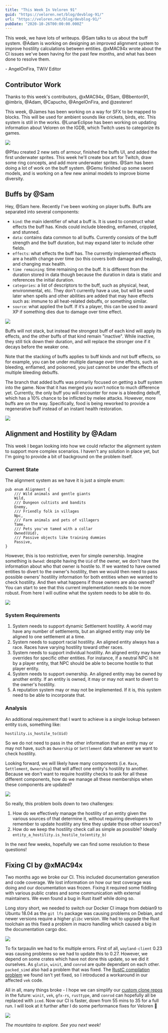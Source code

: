 ```yaml
---
title: "This Week In Veloren 91"
guid: "https://veloren.net/blog/devblog-91/"
url: "https://veloren.net/blog/devblog-91/"
pubDate: "2020-10-26T00:00:00.000Z"
---
```


This week, we have lots of writeups. @Sam talks to us about the buff system. @Adam is working on designing an improved alignment system to improve hostility calculations between entities. @xMAC94x wrote about the CI issues we've been having for the past few months, and what has been done to resolve them.

\- AngelOnFira, TWiV Editor

Contributor Work
----------------

Thanks to this week's contributors, @xMAC94x, @Sam, @Bbenton91, @imbris, @Adam, @Capucho, @AngelOnFira, and @zesterer!

This week, @James has been working on a way for SFX to be mapped to blocks. This will be used for ambient sounds like crickets, birds, etc. This system is still in the works. @LunarEclipse has been working on updating information about Veloren on the IGDB, which Twitch uses to categorize its games.

![](https://s3.eu-central-2.wasabisys.com/veloren-blog/cdn/523568428905398283/771405608158232626/screenshot_1603986673242.png)

@Pfau created 2 new sets of armour, finished the buffs UI, and added the first underwater sprites. This week he'll create box art for Twitch, draw some ring concepts, and add more underwater sprites. @Sam has been doing a lot of work on the buff system. @Gemu finished up some sword models, and is working on a few new animal models to improve biome diversity.

Buffs by @Sam
-------------

Hey, @Sam here. Recently I've been working on player buffs. Buffs are separated into several components:

*   `kind`: the main identifier of what a buff is. It is used to construct what effects the buff has. Kinds could include bleeding, enflamed, crippled, and stunned.
*   `data`: contains data common to all buffs. Currently consists of the buff strength and the buff duration, but may expand later to include other fields.
*   `effects`: what effects the buff has. The currently implemented effects are a health change over time (so this covers both damage and healing), and changing max health.
*   `time remaining`: time remaining on the buff. It is different from the duration stored in data though because the duration in data is static and references the initial duration.
*   `categories`: a list of descriptors to the buff, such as physical, heat, environmental, etc. They don’t currently have a use, but will be used later when spells and other abilities are added that may have effects such as: immune to all heat-related debuffs, or something similar.
*   `source`: what applied the buff. If it’s a player, this can be used to award XP if something dies due to damage over time effect.

![](https://s3.eu-central-2.wasabisys.com/veloren-blog/cdn/523568428905398283/770805194685546506/screenshot_1603843756954.png)

Buffs will not stack, but instead the strongest buff of each kind will apply its effects, and the other buffs of that kind remain "inactive". While inactive, they still tick down their duration, and will replace the stronger one if it decays before the weaker one.

Note that the stacking of buffs applies to buff kinds and not buff effects, so for example, you can be under multiple damage over time effects, such as bleeding, enflamed, and poisoned, you just cannot be under the effects of multiple bleeding debuffs.

The branch that added buffs was primarily focused on getting a buff system into the game. Now that it has merged you won’t notice to much difference yet. Currently, the only buff you will encounter for now is a bleeding debuff, which has a 10% chance to be inflicted by melee attacks. However, more buffs are on the way. Specifically, food is being reworked to provide a regenerative buff instead of an instant health restoration.

![](https://s3.eu-central-2.wasabisys.com/veloren-blog/cdn/523568428905398283/770035473979932672/unknown.png)

Alignment and Hostility by @Adam
--------------------------------

This week I began looking into how we could refactor the alignment system to support more complex scenarios. I haven't any solution in place yet, but I'm going to provide a bit of background on the problem itself.

### Current State

The alignment system as we have it is just a simple enum:

    pub enum Alignment {
        /// Wild animals and gentle giants
        Wild,
        /// Dungeon cultists and bandits
        Enemy,
        /// Friendly folk in villages
        Npc,
        /// Farm animals and pets of villagers
        Tame,
        /// Pets you've tamed with a collar
        Owned(Uid),
        /// Passive objects like training dummies
        Passive,
    }
    

However, this is too restrictive, even for simple ownership. Imagine something is `Owned`: despite having the `Uid` of the owner, we don't have the information about who that owner is hostile to. If we wanted to have owned entities to divert to the owner's hostility, then we would then need to pass possible owners' hostility information for both entities when we wanted to check hostility. And then what happens if those owners are also owned? You can start to see that this current implementation needs to be more robust. From here I will outline what the system needs to be able to do.

![](https://s3.eu-central-2.wasabisys.com/veloren-blog/cdn/523568428905398283/769900139719819294/unknown.png)

### System Requirements

1.  System needs to support dynamic Settlement hostility. A world may have any number of settlements, but an aligned entity may only be aligned to one settlement at a time.
2.  System needs to support racial hostility. An aligned entity always has a race. Races have varying hostility toward other races.
3.  System needs to support individual hostility. An aligned entity may have overrides for specific other entities. For instance, if a neutral NPC is hit by a player entity, that NPC should be able to become hostile to that player entity.
4.  System needs to support ownership. An aligned entity may be owned by another entity. If an entity is owned, it may or may not want to divert to the owner's hostility.
5.  A reputation system may or may not be implemented. If it is, this system need to be able to incorporate that.

### Analysis

An additional requirement that I want to achieve is a single lookup between entity `Uid`s, something like:

`hostility.is_hostile_to(Uid)`

So we do not need to pass in the other information that an entity may or may not have, such as `Ownership` or `Settlement` data whenever we want to check hostility.

Looking forward, we will likely have many components (i.e. `Race`, `Settlement`, `Ownership`) that will affect one entity's hostility to another. Because we don't want to require hostility checks to ask for all these different components, how do we manage all these memberships when these components are updated?

![](https://s3.eu-central-2.wasabisys.com/veloren-blog/cdn/523568428905398283/768254230888316958/unknown.png)

So really, this problem boils down to two challenges:

1.  How do we effectively manage the hostility of an entity given the various sources of that determine it, without requiring developers to remember to update hostility any time they update those other sources?
2.  How do we keep the hostility check call as simple as possible? Ideally `entity_a_hostility.is_hostile_to(entity_b)`

In the next few weeks, hopefully we can find some resolution to these questions!

Fixing CI by @xMAC94x
---------------------

Two months ago we broke our CI. This included documentation generation and code coverage. We lost information on how our test coverage was doing and our documentation was frozen. Fixing it required some fiddling with various public crates and some communication with external maintainers. We even found a bug in Rust itself while doing so.

Long story short, we needed to switch our Docker CI image from debian9 to Ubuntu 18.04 as the `git lfs` package was causing problems on Debian, and newer versions require a higher `glibc` version. We had to upgrade the Rust toolchain as this fixed a problem in macro handling which caused a big in the documentation cargo doc.

![](https://s3.eu-central-2.wasabisys.com/veloren-blog/cdn/523568428905398283/768075821121273926/unknown.png)

To fix tarpaulin we had to fix multiple errors. First of all, `wayland-client` 0.23 was causing problems so we had to update this to 0.27. However, we depend on some crates which have not done this update, so we did it ourselves. As `glutin`, `winit`, and `conrod` are quite dependant on each other. `packed_simd` also had a problem that was fixed. The [RustC compilation problem](https://github.com/rust-lang/rust/issues/77529#issuecomment-709289919) we found isn't yet fixed, so I introduced a workaround in our affected `vek` code.

All in all, many things broke - I hope we can simplify our [custom clone repos](https://gitlab.com/veloren) in the future: `winit`, `vek`, `gfx-rs`, `rusttype`, and `conrod` can hopefully all be replaced with `iced`. Now our CI is faster, down from 55 mins to 35 for a full run. I will look at it further after I do some performance fixes for Veloren 🙂

![](https://s3.eu-central-2.wasabisys.com/veloren-blog/cdn/523568428905398283/769333594907738163/unknown.png)

_The mountains to explore. See you next week!_